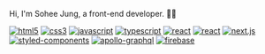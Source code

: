 

Hi, I'm Sohee Jung, a front-end developer. 🧚‍♂️

<a href='https://github.com/shivamkapasia0' target="_blank"><img alt='html5' src='https://img.shields.io/badge/html5-100000?style=for-the-badge&logo=html5&logoColor=E34F26&labelColor=F7F7F7&color=F7F7F7'/></a>
<a href='https://github.com/shivamkapasia0' target="_blank"><img alt='css3' src='https://img.shields.io/badge/css3-100000?style=for-the-badge&logo=css3&logoColor=1572B6&labelColor=F7F7F7&color=F7F7F7'/></a>
<a href='https://github.com/shivamkapasia0' target="_blank"><img alt='javascript' src='https://img.shields.io/badge/javascript-100000?style=for-the-badge&logo=javascript&logoColor=F7DF1E&labelColor=F7F7F7&color=F7F7F7'/></a>
<a href='https://github.com/shivamkapasia0' target="_blank"><img alt='typescript' src='https://img.shields.io/badge/typescript-100000?style=for-the-badge&logo=typescript&logoColor=3178C6&labelColor=F7F7F7&color=F7F7F7'/></a>
<a href='https://github.com/shivamkapasia0' target="_blank"><img alt='react' src='https://img.shields.io/badge/react-100000?style=for-the-badge&logo=react&logoColor=61DAFB&labelColor=F7F7F7&color=F7F7F7'/></a>
<a href='https://github.com/shivamkapasia0' target="_blank"><img alt='react' src='https://img.shields.io/badge/react_native-100000?style=for-the-badge&logo=react&logoColor=61DAFB&labelColor=F7F7F7&color=F7F7F7'/></a>
<a href='https://github.com/shivamkapasia0' target="_blank"><img alt='next.js' src='https://img.shields.io/badge/next.js-100000?style=for-the-badge&logo=next.js&logoColor=000000&labelColor=F7F7F7&color=F7F7F7'/></a>
<a href='https://github.com/shivamkapasia0' target="_blank"><img alt='styled-components' src='https://img.shields.io/badge/styled_components-100000?style=for-the-badge&logo=styled-components&logoColor=DB7093&labelColor=F7F7F7&color=F7F7F7'/></a>
<a href='https://github.com/shivamkapasia0' target="_blank"><img alt='apollo-graphql' src='https://img.shields.io/badge/apollo_graphql-100000?style=for-the-badge&logo=apollo-graphql&logoColor=311C87&labelColor=F7F7F7&color=F7F7F7'/></a>
<a href='https://github.com/shivamkapasia0' target="_blank"><img alt='firebase' src='https://img.shields.io/badge/firebase-100000?style=for-the-badge&logo=firebase&logoColor=FFCA28&labelColor=F7F7F7&color=F7F7F7'/></a>
